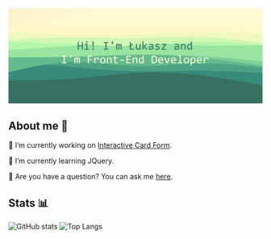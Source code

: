 ![Hi! I'm Łukasz and I'm Front-End Developer](banner.png)

## **About me** 👀

🔭 I’m currently working on [Interactive Card Form](https://github.com/lukasz-stepien-dev/Interactive-Card-Form).

🌱 I’m currently learning JQuery.

💬 Are you have a question? You can ask me [here](https://github.com/lukasz-stepien-dev/lukasz-stepien-dev/issues).

## Stats 📊

![GitHub stats](https://github-readme-stats.vercel.app/api?username=lukasz-stepien-dev&theme=gruvbox_light&show_icons=true)
![Top Langs](https://github-readme-stats.vercel.app/api/top-langs/?username=lukasz-stepien-dev&theme=gruvbox_light&show_icons=true)

<!--
**lukasz-stepien-dev/lukasz-stepien-dev** is a ✨ _special_ ✨ repository because its `README.md` (this file) appears on your GitHub profile.

Here are some ideas to get you started:


- 👯 I’m looking to collaborate on ...
- 🤔 I’m looking for help with finding great books.
- 📫 How to reach me: ...
- 😄 Pronouns: ...
- ⚡ Fun fact: ...
-->
